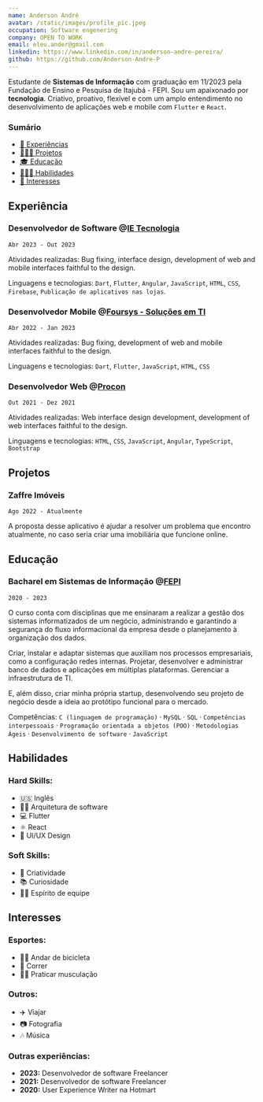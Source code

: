 ```yaml
---
name: Anderson André
avatar: /static/images/profile_pic.jpeg
occupation: Software engenering
company: OPEN TO WORK
email: eleu.ander@gmail.com
linkedin: https://www.linkedin.com/in/anderson-andre-pereira/
github: https://github.com/Anderson-Andre-P
---
```


Estudante de **Sistemas de Informação** com graduação em 11/2023 pela Fundação de Ensino e Pesquisa de Itajubá - FEPI. Sou um apaixonado por **tecnologia**. Criativo, proativo, flexível e com um amplo entendimento no desenvolvimento de aplicações web e mobile com `Flutter` e `React`.

### Sumário

- [💼 Experiências](#experiência)
- [🧑🏻‍💻 Projetos](#projetos)
- [🎓 Educação](#educação)
- [🤹🏼‍♂️ Habilidades](#habilidades)
- [🏐 Interesses](#interesses)

## Experiência

### Desenvolvedor de Software @**[IE Tecnologia](https://www.ietecnologia.com/)**

`Abr 2023 - Out 2023`

Atividades realizadas: Bug fixing, interface design, development of web and mobile interfaces faithful to the design.

Linguagens e tecnologias: `Dart`, `Flutter`, `Angular`, `JavaScript`, `HTML`, `CSS`, `Firebase`, `Publicação de aplicativos nas lojas`.

### Desenvolvedor Mobile @**[Foursys - Soluções em TI](https://www.foursys.com.br/)**

`Abr 2022 - Jan 2023`

Atividades realizadas: Bug fixing, development of web and mobile interfaces faithful to the design.

Linguagens e tecnologias: `Dart`, `Flutter`, `JavaScript`, `HTML`, `CSS`

### Desenvolvedor Web @**[Procon](https://itajuba.proconvoce.com.br/)**

`Out 2021 - Dez 2021`

Atividades realizadas: Web interface design development, development of web interfaces faithful to the design.

Linguagens e tecnologias: `HTML`, `CSS`, `JavaScript`, `Angular`, `TypeScript`, `Bootstrap`

## Projetos

### Zaffre Imóveis

`Ago 2022 - Atualmente`

A proposta desse aplicativo é ajudar a resolver um problema que encontro atualmente, no caso seria criar uma imobiliária que funcione online.

## Educação

### Bacharel em Sistemas de Informação @[FEPI](https://fepi.br/)

`2020 - 2023`

O curso conta com disciplinas que me ensinaram a realizar a gestão dos sistemas informatizados de um negócio, administrando e garantindo a segurança do fluxo informacional da empresa desde o planejamento à organização dos dados.

Criar, instalar e adaptar sistemas que auxiliam nos processos empresariais, como a configuração redes internas. Projetar, desenvolver e administrar banco de dados e aplicações em múltiplas plataformas. Gerenciar a infraestrutura de TI.

E, além disso, criar minha própria startup, desenvolvendo seu projeto de negócio desde a ideia ao protótipo funcional para o mercado.

Competências: `C (linguagem de programação)` · `MySQL` · `SQL` · `Competências interpessoais` · `Programação orientada a objetos (POO)` · `Metodologias Ágeis` · `Desenvolvimento de software` · `JavaScript`

## Habilidades

### Hard Skills:

- 🇺🇸 Inglês
- 🧑‍💻 Arquitetura de software
- 💻 Flutter
- ⚛️ React
- 🎨 UI/UX Design

### Soft Skills:

- 🎨 Criatividade
- 📚 Curiosidade
- 🤝🏼 Espírito de equipe

## Interesses

### Esportes:

- 🚴‍♂️ Andar de bicicleta
- 🏃 Correr
- 🏋️‍♂️ Praticar musculação

### Outros:

- ✈️ Viajar
- 📷 Fotografia
- 🎶 Música

### Outras experiências:

- **2023:** Desenvolvedor de software Freelancer
- **2021:** Desenvolvedor de software Freelancer
- **2020:** User Experience Writer na Hotmart
